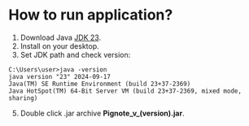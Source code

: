 # How to run application?

1. Download Java [JDK 23](https://www.oracle.com/java/technologies/downloads/#jdk23-windows).
2. Install on your desktop.
3. Set JDK path and check version:

```
C:\Users\user>java -version
java version "23" 2024-09-17
Java(TM) SE Runtime Environment (build 23+37-2369)
Java HotSpot(TM) 64-Bit Server VM (build 23+37-2369, mixed mode, sharing)
```

5. Double click .jar archive **Pignote_v_(version).jar**.

